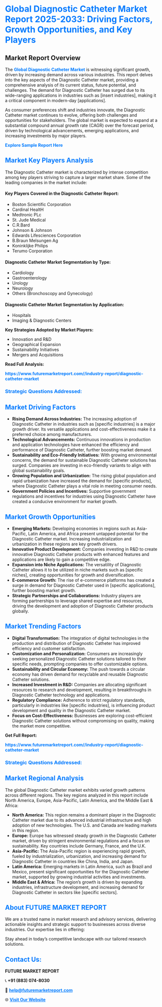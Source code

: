 <h1 style="color: #007BFF;">Global Diagnostic Catheter Market Report 2025-2033: Driving Factors, Growth Opportunities, and Key Players</h1>

<section id="overview">
<h2>Market Report Overview</h2>
<p>The <a href="https://www.futuremarketreport.com//industry-report/diagnostic-catheter-market" style="color: #007BFF; text-decoration: none;"><strong>Global Diagnostic Catheter Market</strong></a> is witnessing significant growth, driven by increasing demand across various industries. This report delves into the key aspects of the Diagnostic Catheter market, providing a comprehensive analysis of its current status, future potential, and challenges. The demand for Diagnostic Catheter has surged due to its wide-ranging applications in industries such as [insert industries], making it a critical component in modern-day [applications].</p>
<p>As consumer preferences shift and industries innovate, the Diagnostic Catheter market continues to evolve, offering both challenges and opportunities for stakeholders. The global market is expected to expand at a substantial compound annual growth rate (CAGR) over the forecast period, driven by technological advancements, emerging applications, and increasing investments by major players.</p>
</section>

<section id="overview">
<p><a href="https://www.futuremarketreport.com//request-sample/reportId=64839" style="color: #007BFF; text-decoration: none;"><strong>Explore Sample Report Here</strong></a></p>
</section>

<section id="key-players">
<h2 style="color: #007BFF;">Market Key Players Analysis</h2>
<p>The Diagnostic Catheter market is characterized by intense competition among key players striving to capture a larger market share. Some of the leading companies in the market include:</p>
<h4>Key Players Covered in the Diagnostic Catheter Report:</h4>
<ul><li>Boston Scientific Corporation</li><li>Cardinal HealtH</li><li>Medtronic PLc</li><li>St. Jude Medical</li><li>C.R.Bard</li><li>Johnson &amp; Johnson</li><li>Edwards Lifesciences Corporation</li><li>B.Braun Melsungen Ag</li><li>Koninklijke Philips</li><li>Terumo Corporation</li></ul>
<h4>Diagnostic Catheter Market Segmentation by Type:</h4>
<ul><li>Cardiology</li><li>Gastroenterology</li><li>Urology</li><li>Neurology</li><li>Others (Bronchoscopy and Gynecology)</li></ul>

<h4>Diagnostic Catheter Market Segmentation by Application:</h4>
<ul><li>Hospitals</li><li>Imaging &amp; Diagnostic Centers</li></ul>
<p><strong>Key Strategies Adopted by Market Players:</strong></p>
<ul>
<li>Innovation and R&D</li>
<li>Geographical Expansion</li>
<li>Sustainability Initiatives</li>
<li>Mergers and Acquisitions</li>
</ul>
</section>

<section>
<p><strong>Read Full Analysis: </strong></p><a href="https://www.futuremarketreport.com//industry-report/diagnostic-catheter-market" style="color: #007BFF; text-decoration: none;"><strong>https://www.futuremarketreport.com//industry-report/diagnostic-catheter-market</strong></a>
<h3 style="color: #007BFF;">Strategic Questions Addressed:</h3>
</section>

<section id="driving-factors">
<h2 style="color: #007BFF;">Market Driving Factors</h2>
<ul>
<li><strong>Rising Demand Across Industries:</strong> The increasing adoption of Diagnostic Catheter in industries such as [specific industries] is a major growth driver. Its versatile applications and cost-effectiveness make it a preferred choice among manufacturers.</li>
<li><strong>Technological Advancements:</strong> Continuous innovations in production and application technologies have enhanced the efficiency and performance of Diagnostic Catheter, further boosting market demand.</li>
<li><strong>Sustainability and Eco-Friendly Initiatives:</strong> With growing environmental concerns, the demand for sustainable Diagnostic Catheter solutions has surged. Companies are investing in eco-friendly variants to align with global sustainability goals.</li>
<li><strong>Growing Population and Urbanization:</strong> The rising global population and rapid urbanization have increased the demand for [specific products], where Diagnostic Catheter plays a vital role in meeting consumer needs.</li>
<li><strong>Government Policies and Incentives:</strong> Supportive government regulations and incentives for industries using Diagnostic Catheter have created a conducive environment for market growth.</li>
</ul>
</section>

<section id="growth-opportunities">
<h2 style="color: #007BFF;">Market Growth Opportunities</h2>
<ul>
<li><strong>Emerging Markets:</strong> Developing economies in regions such as Asia-Pacific, Latin America, and Africa present untapped potential for the Diagnostic Catheter market. Increasing industrialization and urbanization in these regions are key growth drivers.</li>
<li><strong>Innovative Product Development:</strong> Companies investing in R&D to create innovative Diagnostic Catheter products with enhanced features and applications are likely to gain a competitive edge.</li>
<li><strong>Expansion into Niche Applications:</strong> The versatility of Diagnostic Catheter allows it to be utilized in niche markets such as [specific niches], creating opportunities for growth and diversification.</li>
<li><strong>E-commerce Growth:</strong> The rise of e-commerce platforms has created a surge in demand for Diagnostic Catheter used in [specific applications], further boosting market growth.</li>
<li><strong>Strategic Partnerships and Collaborations:</strong> Industry players are forming partnerships to leverage shared expertise and resources, driving the development and adoption of Diagnostic Catheter products globally.</li>
</ul>
</section>

<section id="trending-factors">
<h2 style="color: #007BFF;">Market Trending Factors</h2>
<ul>
<li><strong>Digital Transformation:</strong> The integration of digital technologies in the production and distribution of Diagnostic Catheter has improved efficiency and customer satisfaction.</li>
<li><strong>Customization and Personalization:</strong> Consumers are increasingly seeking personalized Diagnostic Catheter solutions tailored to their specific needs, prompting companies to offer customizable options.</li>
<li><strong>Sustainability and Circular Economy:</strong> The push towards a circular economy has driven demand for recyclable and reusable Diagnostic Catheter solutions.</li>
<li><strong>Increased Investment in R&D:</strong> Companies are allocating significant resources to research and development, resulting in breakthroughs in Diagnostic Catheter technology and applications.</li>
<li><strong>Regulatory Compliance:</strong> Adherence to strict regulatory standards, particularly in industries like [specific industries], is influencing product development and quality in the Diagnostic Catheter market.</li>
<li><strong>Focus on Cost-Effectiveness:</strong> Businesses are exploring cost-efficient Diagnostic Catheter solutions without compromising on quality, making the market more competitive.</li>
</ul>
</section>

<section>
<p><strong>Get Full Report: </strong></p><a href="https://www.futuremarketreport.com//industry-report/diagnostic-catheter-market" style="color: #007BFF; text-decoration: none;"><strong>https://www.futuremarketreport.com//industry-report/diagnostic-catheter-market</strong></a>
<h3 style="color: #007BFF;">Strategic Questions Addressed:</h3>
</section>


<section id="regional-analysis">
<h2 style="color: #007BFF;">Market Regional Analysis</h2>
<p>The global Diagnostic Catheter market exhibits varied growth patterns across different regions. The key regions analyzed in this report include North America, Europe, Asia-Pacific, Latin America, and the Middle East & Africa:</p>
<ul>
<li><strong>North America:</strong> This region remains a dominant player in the Diagnostic Catheter market due to its advanced industrial infrastructure and high adoption of new technologies. The U.S. and Canada are leading markets in this region.</li>
<li><strong>Europe:</strong> Europe has witnessed steady growth in the Diagnostic Catheter market, driven by stringent environmental regulations and a focus on sustainability. Key countries include Germany, France, and the U.K.</li>
<li><strong>Asia-Pacific:</strong> The Asia-Pacific region is experiencing rapid growth, fueled by industrialization, urbanization, and increasing demand for Diagnostic Catheter in countries like China, India, and Japan.</li>
<li><strong>Latin America:</strong> Emerging markets in Latin America, such as Brazil and Mexico, present significant opportunities for the Diagnostic Catheter market, supported by growing industrial activities and investments.</li>
<li><strong>Middle East & Africa:</strong> The region’s growth is driven by expanding industries, infrastructure development, and increasing demand for Diagnostic Catheter in sectors like [specific sectors].</li>
</ul>
</section>

<footer>
<h2 style="color: #007BFF;">About FUTURE MARKET REPORT</h2>
<p>We are a trusted name in market research and advisory services, delivering actionable insights and strategic support to businesses across diverse industries. Our expertise lies in offering:</p>

<p>Stay ahead in today’s competitive landscape with our tailored research solutions.</p>

<h2 style="color: #007BFF;">Contact Us:</h2>
<p><strong>FUTURE MARKET REPORT</strong></p>
<p>📞 <strong>+91 (883) 074-8030</strong></p>
<p>📧 <strong><a href="mailto:help@futuremarketreport.com" style="color: #007BFF;">help@futuremarketreport.com</a></strong></p>
<p>🌐 <strong><a href="https://www.futuremarketreport.com/" style="color: #007BFF;">Visit Our Website</a></strong></p>
</footer>